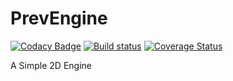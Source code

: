 # PrevEngine

[![Codacy Badge](https://api.codacy.com/project/badge/Grade/4f8bb36102de4a99b00415c432ac376e)](https://app.codacy.com/app/preversewharf45/PrevEngine?utm_source=github.com&utm_medium=referral&utm_content=preversewharf45/PrevEngine&utm_campaign=Badge_Grade_Dashboard)
[![Build status](https://ci.appveyor.com/api/projects/status/m6yevo3f7c4w9hx9?svg=true)](https://ci.appveyor.com/project/preversewharf45/prevengine)
[![Coverage Status](https://coveralls.io/repos/github/preversewharf45/PrevEngine/badge.svg?branch=master)](https://coveralls.io/github/preversewharf45/PrevEngine?branch=master)

A Simple 2D Engine
